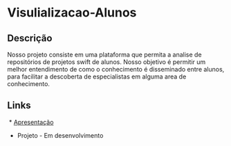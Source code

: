 # Visulializacao-Alunos

 ## Descrição

Nosso projeto consiste em uma plataforma que permita a analise de repositórios de projetos swift de alunos. Nosso objetivo é permitir um melhor entendimento de como o conhecimento é disseminado entre alunos, para facilitar a descoberta de especialistas em alguma area de conhecimento.
 
 ## Links
  * [Apresentação](https://github.com/FilipeJrd/Visualizacao-Alunos/raw/master/Presentations/proposta.pdf)
  * Projeto - Em desenvolvimento
